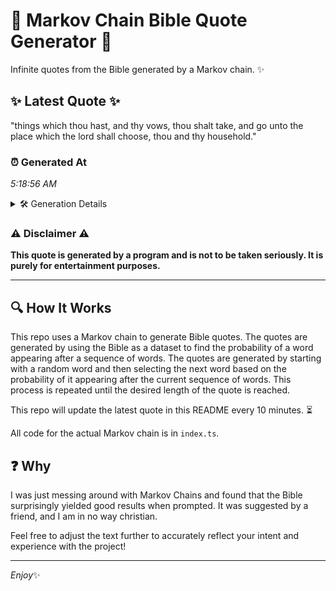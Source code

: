 # 📖 Markov Chain Bible Quote Generator 📖

Infinite quotes from the Bible generated by a Markov chain. ✨

## ✨ Latest Quote ✨
"things which thou hast, and thy vows, thou shalt take, and go unto the place which the lord shall choose, thou and thy household."

### ⏰ Generated At
*5:18:56 AM*

<details>
    <summary>🛠️ Generation Details</summary>
    <p>
        <strong>🌱 Seed:</strong> things<br>
        <strong>🔄 Iterations:</strong> 23<br>
        <strong>📜 Context History:</strong><br>[ things ]: which<br>[ things, which ]: thou<br>[ things, which, thou ]: hast,<br>[ things, which, thou, hast, ]: and<br>[ things, which, thou, hast,, and ]: thy<br>[ things, which, thou, hast,, and, thy ]: vows,<br>[ which, thou, hast,, and, thy, vows, ]: thou<br>[ thou, hast,, and, thy, vows,, thou ]: shalt<br>[ hast,, and, thy, vows,, thou, shalt ]: take,<br>[ and, thy, vows,, thou, shalt, take, ]: and<br>[ thy, vows,, thou, shalt, take,, and ]: go<br>[ vows,, thou, shalt, take,, and, go ]: unto<br>[ thou, shalt, take,, and, go, unto ]: the<br>[ shalt, take,, and, go, unto, the ]: place<br>[ take,, and, go, unto, the, place ]: which<br>[ and, go, unto, the, place, which ]: the<br>[ go, unto, the, place, which, the ]: lord<br>[ unto, the, place, which, the, lord ]: shall<br>[ the, place, which, the, lord, shall ]: choose,<br>[ place, which, the, lord, shall, choose, ]: thou<br>[ which, the, lord, shall, choose,, thou ]: and<br>[ the, lord, shall, choose,, thou, and ]: thy<br>[ lord, shall, choose,, thou, and, thy ]: household.<br>
    </p>
</details>

### ⚠️ Disclaimer ⚠️
**This quote is generated by a program and is not to be taken seriously. It is purely for entertainment purposes.**

---

## 🔍 How It Works

This repo uses a Markov chain to generate Bible quotes. The quotes are generated by using the Bible as a dataset to find the probability of a word appearing after a sequence of words. The quotes are generated by starting with a random word and then selecting the next word based on the probability of it appearing after the current sequence of words. This process is repeated until the desired length of the quote is reached.

This repo will update the latest quote in this README every 10 minutes. ⏳

All code for the actual Markov chain is in `index.ts`.

## ❓ Why

I was just messing around with Markov Chains and found that the Bible surprisingly yielded good results when prompted. 
It was suggested by a friend, and I am in no way christian.

Feel free to adjust the text further to accurately reflect your intent and experience with the project!

---

*Enjoy*✨
